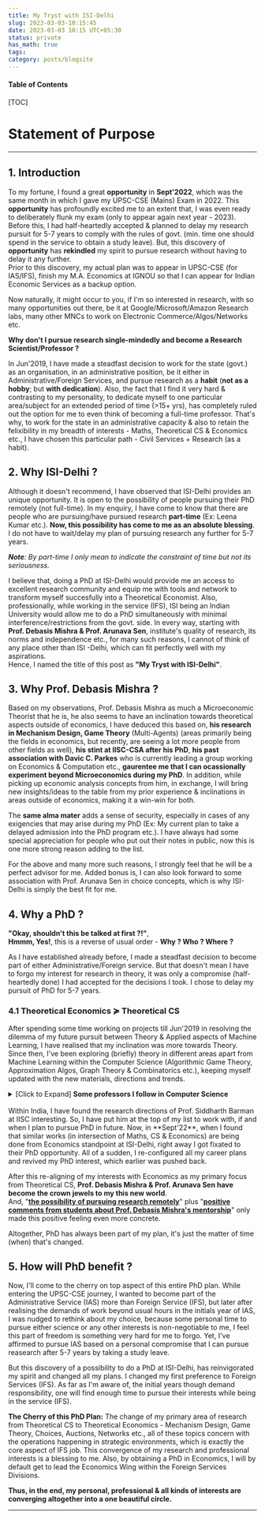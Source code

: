 ```yaml
---
title: My Tryst with ISI-Delhi
slug: 2023-03-03-10:15:45
date: 2023-03-03 10:15 UTC+05:30
status: private
has_math: true
tags:
category: posts/blogsite
---
```


<h4>Table of Contents</h4>
[TOC]

# Statement of Purpose
---

## 1. Introduction 

To my fortune, I found a great **opportunity** in **Sept'2022**, which was the same month in which I gave my UPSC-CSE (Mains) Exam in 2022. This **opportunity** has profoundly excited me to an extent that, I was even ready to deliberately flunk my exam (only to appear again next year - 2023). Before this, I had half-heartedly accepted & planned to delay my research pursuit for 5-7 years to comply with the rules of govt. (min. time one should spend in the service to obtain a study leave). But, this discovery of **opportunity** has **rekindled** my spirit to pursue research without having to delay it any further.   
Prior to this discovery, my actual plan was to appear in UPSC-CSE (for IAS/IFS), finish my M.A. Economics at IGNOU so that I can appear for Indian Economic Services as a backup option.  

Now naturally, it might occur to you, if I'm so interested in research, with so many opportunities out there, be it at Google/Microsoft/Amazon Research labs, many other MNCs to work on Electronic Commerce/Algos/Networks etc. 

**Why don't I pursue research single-mindedly and become a Research Scientist/Professor ?**

In Jun'2019, I have made a steadfast decision to work for the state (govt.) as an organisation, in an administrative position, be it either in Administrative/Foreign Services, and pursue research as a **habit** (**not as a hobby**; but **with dedication**). Also, the fact that I find it very hard & contrasting to my personality, to dedicate myself to one particular area/subject for an extended period of time (>15+ yrs), has completely ruled out the option for me to even think of becoming a full-time professor. That's why, to work for the state in an administrative capacity & also to retain the felixibility in my breadth of interests - Maths, Theoretical CS & Economics etc., I have chosen this particular path - Civil Services + Research (as a habit).
  
## 2. Why ISI-Delhi ? 

Although it doesn't recommend, I have observed that ISI-Delhi provides an unique opportunity. It is open to the possibility of people pursuing their PhD remotely (not full-time). In my enquiry, I have come to know that there are people who are pursuing/have pursued research **part-time** (Ex: Leena Kumar etc.). **Now, this possibility has come to me as an absolute blessing**. I do not have to wait/delay my plan of pursuing research any further for 5-7 years.   

***Note**: By part-time I only mean to indicate the constraint of time but not its seriousness.*

I believe that, doing a PhD at ISI-Delhi would provide me an access to excellent research community and equip me with tools and network to transform myself succesfully into a Theoretical Economist. Also, professionally, while working in the service (IFS), ISI being an Indian University would allow me to do a PhD simultaneously with minimal interference/restrictions from the govt. side. In every way, starting with **Prof. Debasis Mishra & Prof. Arunava Sen**, institute's quality of research, its norms and independence etc., for many such reasons, I cannot of think of any place other than ISI -Delhi, which can fit perfectly well with my aspirations.  
Hence, I named the title of this post as **"My Tryst with ISI-Delhi"**. 

## 3. Why Prof. Debasis Mishra ? 

Based on my observations, Prof. Debasis Mishra as much a Microeconomic Theorist that he is,  he also seems to have an inclination towards theoretical aspects outside of economics, I have deduced this based on, **his research in Mechanism Design, Game Theory** (Multi-Agents) (areas primarily being the fields in economics, but recently, are seeing a lot more people from other fields as well), **his stint at IISC-CSA after his PhD**, **his past association with Davic C. Parkes** who is currently leading a group working on Economics & Computation etc., **gaurentee me that I can ocassionally experiment beyond Microeconomics during my PhD**. In addition, while picking up economic analysis concepts from him, in exchange, I will bring new insights/ideas to the table from my prior experience & inclinations in areas outside of economics, making it a win-win for both.

The **same alma mater** adds a sense of security, especially in cases of any exigencies that may arise during my PhD (Ex: My current plan to take a delayed admission into the PhD program etc.). I have always had some special appreciation for people who put out their notes in public, now this is one more strong reason adding to the list. 

For the above and many more such reasons, I strongly feel that he will be a perfect advisor for me. Added bonus is, I can also look forward to some association with Prof. Arunava Sen in choice concepts, which is why ISI-Delhi is simply the best fit for me. 

## 4. Why a PhD ?

**"Okay, shouldn't this be talked at first ?!"**,   
**Hmmm, Yes!**, this is a reverse of usual order - **Why ? Who ? Where ?**   

As I have established already before, I made a steadfast decision to become part of either Administrative/Foreign service. But that doesn't mean I have to forgo my interest for research in theory, it was only a compromise (half-heartedly done) I had accepted for the decisions I took. I chose to delay my pursuit of PhD for 5-7 years. 

### 4.1 Theoretical Economics $\succcurlyeq$ Theoretical CS

After spending some time working on projects till Jun'2019 in resolving the dilemma of my future pursuit between Theory & Applied aspects of Machine Learning, I have realised that my inclination was more towards Theory. Since then, I've been exploring (briefly) theory in different areas apart from Machine Learning within the Computer Science (Algorithmic Game Theory, Approximation Algos, Graph Theory & Combinatorics etc.), keeping myself updated with the new materials, directions and trends. 

<details>
<summary> [Click to Expand] <strong>Some professors I follow in Computer Science</strong></summary>
<br>
Prahlad Harsha & Others. at TIFR, Siddharth Barman (Fair Division) at IISC & groups working at Google & Microsoft Research in India, U.Penn (Sampath Kannan), UW (Anna Karlin, Sebastien Bubeck, Yin-Tat-Lee etc.), UCSD (UIUC (Jugal Garg, Ruta Mehta etc.), Princeton (Matt Weinberg etc.), Harvard (Madhusudhan etc.), CMU (Pradeep Ravikumar, Venkatesh Guruswami etc.) and many other groups at MIT (Constantis Daskalias etc.), Columbia (Tim Roughgarden etc.), UW-Madison (Nowak, Suchi Chawla moved to UT-Austin etc.), Stanford (Andrea Montanari, etc.) & people at many others places - UWaterloo, Toronto, Oxford, ETHZ, EPFL etc.
<br>
</details>
<br> 
Within India, I have found the research directions of Prof. Siddharth Barman at IISC interesting. So, I have put him at the top of my list to work with, if and when I plan to pursue PhD in future. Now, in **Sept'22**, when I found that similar works (in intersection of Maths, CS & Economics) are being done from Economics standpoint at ISI-Delhi, right away I got fixated to their PhD opportunity. All of a sudden, I re-configured all my career plans and revived my PhD interest, which earlier was pushed back. 

After this re-aligning of my interests with Economics as my primary focus from Theoretical CS, **Prof. Debasis Mishra & Prof. Arunava Sen have become the crown jewels to my this new world**.  
And, "<ins><strong>the possibility of pursuing research remotely</strong></ins>" plus "<ins><strong>positive comments from students about Prof. Debasis Mishra's  mentorship</strong></ins>" only made this positive feeling even more concrete. 

Altogether, PhD has always been part of my plan, it's just the matter of time (when) that's changed.  

## 5. How will PhD benefit ? 

Now, I'll come to the cherry on top aspect of this entire PhD plan. While entering the UPSC-CSE journey, I wanted to become part of the Administrative Service (IAS) more than Foreign Service (IFS), but later after realising the demands of work beyond usual hours in the initials year of IAS, I was nudged to rethink about my choice, because some personal time to pursue either science or any other interests is non-negotiable to me, I feel this part of freedom is something very hard for me to forgo. Yet, I've affirmed to pursue IAS based on a personal compromise that I can pursue reasearch after 5-7 years by taking a study leave. 

But this discovery of a possibility to do a PhD at ISI-Delhi, has reinvigorated my spirit and changed all my plans. I changed my first preference to Foreign Services (IFS).  As far as I'm aware of, the initial years though demand responsibility, one will find enough time to pursue their interests while being in the service (IFS).

**The Cherry of this PhD Plan:** The change of my primary area of research from Theoretical CS to Theoretical Economics - Mechanism Design, Game Theory, Choices, Auctions, Networks etc., all of these topics concern with the operations happening in strategic environments, which is exactly the core aspect of IFS job. This convergence of my research and professional interests is a blessing to me. Also, by obtaining a PhD in Economics, I will by default get to lead the Economics Wing within the Foreign Services Divisions. 

**Thus, in the end, my personal, professional & all kinds of interests are converging altogether into a one beautiful circle.**

---







